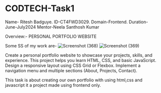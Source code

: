 # CODTECH-Task1

Name- Ritesh Badguye.
ID-CT4FWD3029.
Domain-Frontend.
Duration-June-July2024
Mentor-Neela Santhosh Kumar  

Overview:-
PERSONAL PORTFOLIO WEBSITE

Some SS of my work are-
![Screenshot (368)](https://github.com/user-attachments/assets/642be27c-c20f-4f35-b360-849587b07626)
![Screenshot (369)](https://github.com/user-attachments/assets/655f1f46-4541-4a2f-ac01-86f4561dcf70)




Create a personal portfolio website to showcase your projects, skills, and
experience. This project helps you learn HTML, CSS, and basic JavaScript.
Design a responsive layout using CSS Grid or Flexbox. Implement a navigation
menu and multiple sections (About, Projects, Contact).



This task is about creating our own portfolio with using html,css and javascript  it a project made using frontend only.
